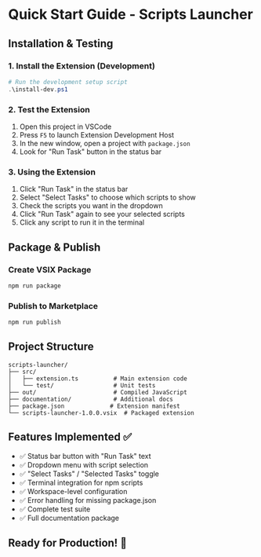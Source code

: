 # Quick Start Guide - Scripts Launcher

## Installation & Testing

### 1. Install the Extension (Development)
```powershell
# Run the development setup script
.\install-dev.ps1
```

### 2. Test the Extension
1. Open this project in VSCode
2. Press `F5` to launch Extension Development Host
3. In the new window, open a project with `package.json`
4. Look for "Run Task" button in the status bar

### 3. Using the Extension
1. Click "Run Task" in the status bar
2. Select "Select Tasks" to choose which scripts to show
3. Check the scripts you want in the dropdown
4. Click "Run Task" again to see your selected scripts
5. Click any script to run it in the terminal

## Package & Publish

### Create VSIX Package
```bash
npm run package
```

### Publish to Marketplace
```bash
npm run publish
```

## Project Structure
```
scripts-launcher/
├── src/
│   ├── extension.ts          # Main extension code
│   └── test/                 # Unit tests
├── out/                      # Compiled JavaScript
├── documentation/            # Additional docs
├── package.json             # Extension manifest
└── scripts-launcher-1.0.0.vsix  # Packaged extension
```

## Features Implemented ✅
- ✅ Status bar button with "Run Task" text
- ✅ Dropdown menu with script selection
- ✅ "Select Tasks" / "Selected Tasks" toggle
- ✅ Terminal integration for npm scripts
- ✅ Workspace-level configuration
- ✅ Error handling for missing package.json
- ✅ Complete test suite
- ✅ Full documentation package

## Ready for Production! 🚀